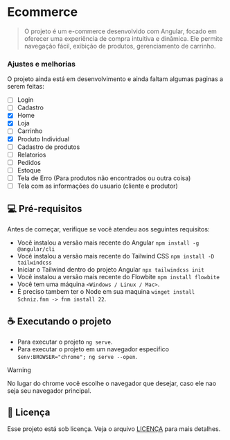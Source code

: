 # Ecommerce

> O projeto é um e-commerce desenvolvido com Angular, focado em oferecer uma experiência de compra intuitiva e dinâmica. Ele permite navegação fácil, exibição de produtos, gerenciamento de carrinho.

### Ajustes e melhorias

O projeto ainda está em desenvolvimento e ainda faltam algumas paginas a serem feitas:

- [ ] Login
- [ ] Cadastro
- [x] Home
- [x] Loja
- [ ] Carrinho
- [x] Produto Individual
- [ ] Cadastro de produtos
- [ ] Relatorios
- [ ] Pedidos
- [ ] Estoque
- [ ] Tela de Erro (Para produtos não encontrados ou outra coisa)
- [ ] Tela com as informações do usuario (cliente e produtor)

## 💻 Pré-requisitos

Antes de começar, verifique se você atendeu aos seguintes requisitos:

- Você instalou a versão mais recente do Angular `npm install -g @angular/cli`
- Você instalou a versão mais recente do Tailwind CSS `npm install -D tailwindcss`
- Iniciar o Tailwind dentro do projeto Angular `npx tailwindcss init`
- Você instalou a versão mais recente do Flowbite `npm install flowbite`
- Você tem uma máquina `<Windows / Linux / Mac>`.
- É preciso tambem ter o Node em sua maquina `winget install Schniz.fnm -> fnm install 22`.

## ☕ Executando o projeto
- Para executar o projeto `ng serve`.
- Para executar o projeto em um navegador especifico `$env:BROWSER="chrome"; ng serve --open`.

> [!WARNING]  
> No lugar do chrome você escolhe o navegador que desejar, caso ele nao seja seu navegador principal.

## 📝 Licença

Esse projeto está sob licença. Veja o arquivo [LICENÇA](LICENSE.md) para mais detalhes.
